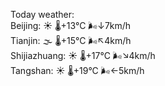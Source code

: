 Today weather:  
Beijing: ☀️   🌡️+13°C 🌬️↓7km/h  
Tianjin: 🌫  🌡️+15°C 🌬️↖4km/h  
Shijiazhuang: ☀️   🌡️+17°C 🌬️↘4km/h  
Tangshan: ☀️   🌡️+19°C 🌬️←5km/h  
